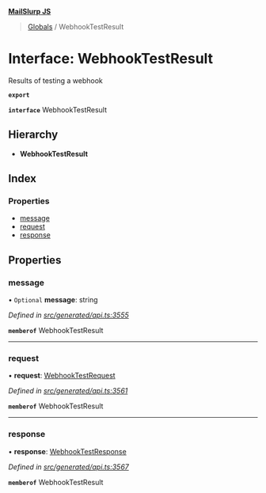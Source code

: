 **[MailSlurp JS](../README.md)**

> [Globals](../README.md) / WebhookTestResult

# Interface: WebhookTestResult

Results of testing a webhook

**`export`** 

**`interface`** WebhookTestResult

## Hierarchy

* **WebhookTestResult**

## Index

### Properties

* [message](webhooktestresult.md#message)
* [request](webhooktestresult.md#request)
* [response](webhooktestresult.md#response)

## Properties

### message

• `Optional` **message**: string

*Defined in [src/generated/api.ts:3555](https://github.com/mailslurp/mailslurp-client/blob/cdc62f8/src/generated/api.ts#L3555)*

**`memberof`** WebhookTestResult

___

### request

•  **request**: [WebhookTestRequest](../modules/webhooktestrequest.md)

*Defined in [src/generated/api.ts:3561](https://github.com/mailslurp/mailslurp-client/blob/cdc62f8/src/generated/api.ts#L3561)*

**`memberof`** WebhookTestResult

___

### response

•  **response**: [WebhookTestResponse](webhooktestresponse.md)

*Defined in [src/generated/api.ts:3567](https://github.com/mailslurp/mailslurp-client/blob/cdc62f8/src/generated/api.ts#L3567)*

**`memberof`** WebhookTestResult
